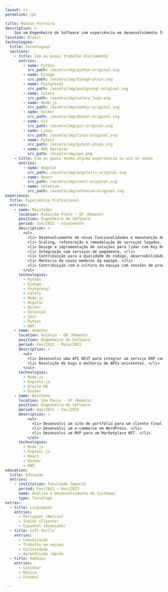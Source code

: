 ```yaml
---
layout: cv
permalink: /pt

title: Mateus Ferreira
description: >
    Sou um Engenheiro de Software com experiência em desenvolvimento full-stack, porém focado em back-end. Me considero um profissional flexível e um solucionador de problemas antes de tudo. 
location: Brasil
technologies:
  title: Tecnologias
  sections:
    - title: Com as quais trabalho diariamente
      entries:
        - name: Python
          src_path: /assets/img/python-original.svg
        - name: Django
          src_path: /assets/img/django-plain.svg
        - name: Postgresql
          src_path: /assets/img/postgresql-original.svg
        - name: Celery
          src_path: /assets/img/celery_logo.png
        - name: Node.js
          src_path: /assets/img/nodejs-original.svg
        - name: Docker
          src_path: /assets/img/docker-original.svg
        - name: Git 
          src_path: /assets/img/git-original.svg
        - name: Linux
          src_path: /assets/img/linux-original.svg
        - name: Pytest
          src_path: /assets/img/pytest-plain.svg
        - name: AWS Services
          src_path: /assets/img/aws.png
    - title: Com as quais tenho alguma experiência ou uso às vezes
      entries:
        - name: Angular
          src_path: /assets/img/angularjs-original.svg
        - name: React
          src_path: /assets/img/react-original.svg
        - name: Selenium
          src_path: /assets/img/selenium-original.svg
experience:
  title: Experiência Profissional
  entries:
    - name: Maistodos
      location: Ribeirão Preto - SP (Remoto)
      position: Engenheiro de Software
      period: Jun/2022 - atualmente
      description: >
        <ul>
          <li> Desenvolvimento de novas funcionalidades e manutenção de serviço de cashback integrado a um aplicativo com mais de 3,5 milhões de usuários. </li>
          <li> Scaling, refatoração e remodelação de serviços legados. <br> </li>
          <li> Design e implementação de soluções para lidar com Key Results. </li>
          <li> Integração com serviços de pagamento. </li>
          <li> Contribuição para a qualidade do código, observabilidade dos serviços, testes automatizados e integração contínua. </li>
          <li> Mentoria de novos membros da equipe. </li>
          <li> Contribuição com a cultura da equipe com sessões de programação em pares e revisões de código. </li>
        </ul>
      technologies:
        - Python
        - Django
        - Postgresql
        - Celery
        - Node.js
        - Angular
        - Docker
        - Selenium
        - Jest
        - Pytest
        - AWS
    - name: Anbetec
      location: Goiânia - GO (Remoto)
      position: Engenheiro de Software
      period: Fev/2022 - Maio/2022
      description: >
        <ul>
          <li> Desenvolvi uma API REST para integrar um serviço ERP com aplicações web. </li>
          <li> Resolução de bugs e melhoria de APIs existentes. </li>
        </ul>
      technologies:
        - Node.js
        - Express.js
        - Oracle DB
        - Docker
    - name: Haittane
      location: São Paulo - SP (Remoto)
      position: Engenheiro de Software
      period: Ago/2021 - Fev/2022
      description: >
          <ul>
            <li> Desenvolvi um site de portfólio para um cliente final do zero. </li>
            <li> Desenvolvi um e-commerce em WordPress. </li>
            <li> Desenvolvi um MVP para um Marketplace NFT. </li>
          </ul>
      technologies:
        - Node.js
        - Express.js
        - React
        - Docker
        - AWS
education:
  title: Educação
  entries:
    - institution: Faculdade Impacta
      period: Fev/2021 - Dez/2023
      name: Análise e Desenvolvimento de Sistemas
      type: Tecnólogo
extras:
  - title: Linguagens
    entries:
      - Português (Nativo)
      - Inglês (Fluente)
      - Espanhol (Avançado)
  - title: Soft Skills
    entries:
      - Comunicação
      - Trabalho em equipe
      - Curiosidade
      - Aprendizado rápido
  - title: Hobbies
    entries:
      - Cozinhar
      - Música
      - Futebol

---
```

